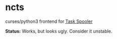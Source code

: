 ncts
====

curses/python3 frontend for [Task Spooler](http://vicerveza.homeunix.net/~viric/soft/ts/)

**Status:** Works, but looks ugly. Consider it unstable.